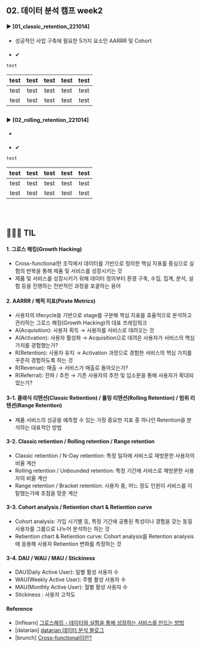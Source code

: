 ####
## 02. 데이터 분석 캠프 week2
#### ► [01_classic_retention_221014]
- 성공적인 사업 구축에 필요한 5가지 요소인 AARRR 및 Cohort 
####
- ✔︎  
``` SQL
test
```
|test|test|test|test|test|
|:---:|:---:|:---:|:---:|:---:|
|test|test|test|test|test|
|test|test|test|test|test|
##
#### ► [02_rolling_retention_221014]
- 
####
- ✔︎  
``` SQL
test
```
|test|test|test|test|test|
|:---:|:---:|:---:|:---:|:---:|
|test|test|test|test|test|
|test|test|test|test|test|

<br/><br/>
## 💁🏻‍♀️ TIL
#### 1. 그로스 해킹(Growth Hacking)
- Cross-functional한 조직에서 데이터를 기반으로 정의한 핵심 지표를 중심으로 실험의 반복을 통해 제품 및 서비스를 성장시키는 것
- 제품 및 서비스를 성장시키기 위해 데이터 정의부터 환경 구축, 수집, 집계, 분석, 실험 등을 진행하는 전반적인 과정을 포괄하는 용어
#### 2. AARRR / 해적 지표(Pirate Metrics)
- 사용자의 lifecycle을 기반으로 stage를 구분해 핵심 지표를 효율적으로 분석하고 관리하는 그로스 해킹(Growth Hacking)의 대표 프레임워크 
- A(Acquisition): 사용자 획득 → 사용자를 서비스로 데려오는 것
- A(Activation): 사용자 활성화 → Acquisition으로 데려온 사용자가 서비스의 핵심 가치를 경험했는가? 
- R(Retention): 사용자 유지 → Activation 과정으로 경험한 서비스의 핵심 가치를 꾸준히 경험하도록 하는 것
- R(Revenue): 매출 → 서비스가 매출로 돌아오는가?
- R(Referral): 전파 / 추천 → 기존 사용자의 추천 및 입소문을 통해 사용자가 확대되었는가?
#### 3-1. 클래식 리텐션(Classic Retiention) / 롤링 리텐션(Rolling Retention) / 범위 리텐션(Range Retention)
- 제품 서비스의 성공을 예측할 수 있는 가장 중요한 지표 중 하나인 Retention을 분석하는 대표적인 방법 
#### 3-2. Classic retiention / Rolling retention / Range retention
- Classic retiention / N-Day retiention: 특정 일자에 서비스로 재방문한 사용자의 비율 계산
- Rolling retention / Unbounded retention: 특정 기간에 서비스로 재방문한 사용자의 비율 계산
- Range retention / Bracket retention: 사용자 중, 어느 정도 인원이 서비스를 이탈했는가에 초점을 맞춘 계산
#### 3-3. Cohort analysis / Retiention chart & Retiention curve
- Cohort analysis: 가입 시기별 등, 특정 기간에 공통된 특성이나 경험을 갖는 동질 사용자를 그룹으로 나누어 분석하는 하는 것
- Retiention chart & Retiention curve: Cohort analysis를 Retention analysis에 응용해 사용자 Retiention 변화를 측정하는 것
#### 3-4. DAU / WAU / MAU / Stickiness
- DAU(Daily Active User): 일별 활성 사용자 수
- WAU(Weekly Active User): 주별 활성 사용자 수
- MAU(Monthly Active User): 월별 활성 사용자 수
- Stickiness : 사용자 고착도

#### Reference
- [Inflearn] [그로스해킹 - 데이터와 실험을 통해 성장하는 서비스를 만드는 방법](https://www.inflearn.com/course/%EA%B7%B8%EB%A1%9C%EC%8A%A4%ED%95%B4%ED%82%B9-%EB%8D%B0%EC%9D%B4%ED%84%B0-%EC%8B%A4%ED%97%98-%EC%84%B1%EC%9E%A5-%EC%84%9C%EB%B9%84%EC%8A%A4/)  
- [datarian] [datarian 데이터 분석 블로그](https://www.datarian.io/blog)
- [brunch] [Cross-functional이란?](https://brunch.co.kr/@youngstone89/6)
